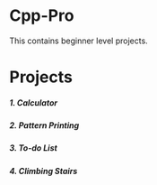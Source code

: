 # Cpp-Pro
This contains beginner level projects. 
<h1>Projects</h1>
<h5>1. Calculator</h5>
<h5>2. Pattern Printing</h5>
<h5>3. To-do List</h5>
<h5>4. Climbing Stairs</h5>
